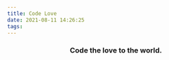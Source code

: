 ```yaml
---
title: Code Love
date: 2021-08-11 14:26:25
tags:
---
```


<center> <h3>Code the love to the world. </h3> </center>
